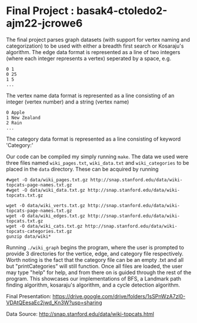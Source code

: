 # Final Project : basak4-ctoledo2-ajm22-jcrowe6
The final project parses graph datasets (with support for vertex naming and categorization) to be used with either a breadth first search or Kosaraju's algorithm. 
The edge data format is represented as a line of two integers (where each integer represents a vertex) seperated by a space, e.g.
```
0 1
0 25
1 5
...
```

The vertex name data format is represented as a line consisting of an integer (vertex number) and a string (vertex name)
```
0 Apple
1 New Zealand
2 Rain
...
```

The category data format is represented as a line consisting of keyword 'Category:'  


Our code can be compiled my simply running ```make```. The data we used were three files named ```wiki_pages.txt```, ```wiki_data.txt``` and ```wiki_categories``` to be placed in the ```data``` directory. These can be acquired by running
```
#wget -O data/wiki_pages.txt.gz http://snap.stanford.edu/data/wiki-topcats-page-names.txt.gz
#wget -O data/wiki_data.txt.gz http://snap.stanford.edu/data/wiki-topcats.txt.gz

wget -O data/wiki_verts.txt.gz http://snap.stanford.edu/data/wiki-topcats-page-names.txt.gz
wget -O data/wiki_edges.txt.gz http://snap.stanford.edu/data/wiki-topcats.txt.gz
wget -O data/wiki_cats.txt.gz http://snap.stanford.edu/data/wiki-topcats-categories.txt.gz
gunzip data/wiki*
```

Running ```./wiki_graph``` begins the program, where the user is prompted to provide 3 directories for the vertice, edge, and category file respectively. Worth noting is the fact that the category file can be an empty .txt and all but "printCategories" will still function. Once all files are loaded, the user may type "help" for help, and from there on is guided through the rest of the program. This showcases our implementations of BFS, a Landmark path finding algorithm, kosaraju's algorithm, and a cycle detection algorithm.

Final Presentation: https://drive.google.com/drive/folders/1sSPnWzA7zl0-VDAtQEesaEc2jwd_Kn3W?usp=sharing

Data Source: http://snap.stanford.edu/data/wiki-topcats.html
